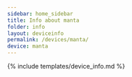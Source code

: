 ```yaml
---
sidebar: home_sidebar
title: Info about manta
folder: info
layout: deviceinfo
permalink: /devices/manta/
device: manta
---
```

{% include templates/device_info.md %}
